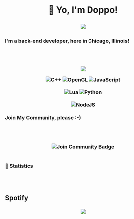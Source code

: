 <h1 div align="center"> 👏 Yo, I'm Doppo!</div> 


![](https://dcbadge.vercel.app/api/shield/801464843538268210)

### I'm a back-end developer, here in Chicago, Illinois!
<br></br>

<h3 div align="center"> <img src= "https://github-readme-stats.vercel.app/api?username=poet5&show_icons=false&theme=dracula"  /></div>

![C++](https://img.shields.io/badge/c++-%2300599C.svg?style=for-the-badge&logo=c%2B%2B&logoColor=white)
![OpenGL](https://img.shields.io/badge/OpenGL-%23FFFFFF.svg?style=for-the-badge&logo=opengl)
![JavaScript](https://img.shields.io/badge/javascript-%23323330.svg?style=for-the-badge&logo=javascript&logoColor=%23F7DF1E)
<br></br>
![Lua](https://img.shields.io/badge/lua-%232C2D72.svg?style=for-the-badge&logo=lua&logoColor=white)
![Python](https://img.shields.io/badge/python-3670A0?style=for-the-badge&logo=python&logoColor=ffdd54)
<br></br>
![NodeJS](https://img.shields.io/badge/node.js-6DA55F?style=for-the-badge&logo=node.js&logoColor=white)


### Join My Community, please :-)

<br></br>

<h3 div align="center" href="https://discord.gg/47qvjzfpB5"><img src="https://img.shields.io/discord/733027681184251937.svg?style=for-the-badge&label=Join%20Community&color=7289DA" alt="Join Community Badge"/></div>
<br></br>



###  📕 Statistics





<br></br>



##  Spotify

<h3 div align="center"> <img src= "https://novatorem-j4iwtdeag-poet5.vercel.app/api/spotify"  /></div>












